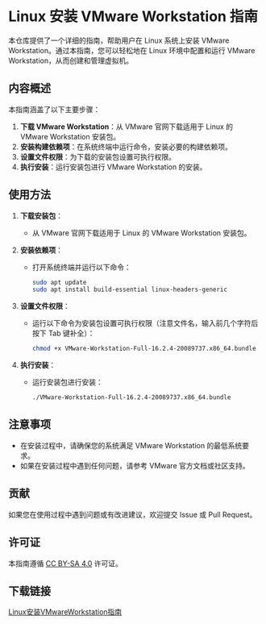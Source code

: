 # Linux 安装 VMware Workstation 指南

本仓库提供了一个详细的指南，帮助用户在 Linux 系统上安装 VMware Workstation。通过本指南，您可以轻松地在 Linux 环境中配置和运行 VMware Workstation，从而创建和管理虚拟机。

## 内容概述

本指南涵盖了以下主要步骤：

1. **下载 VMware Workstation**：从 VMware 官网下载适用于 Linux 的 VMware Workstation 安装包。
2. **安装构建依赖项**：在系统终端中运行命令，安装必要的构建依赖项。
3. **设置文件权限**：为下载的安装包设置可执行权限。
4. **执行安装**：运行安装包进行 VMware Workstation 的安装。

## 使用方法

1. **下载安装包**：
   - 从 VMware 官网下载适用于 Linux 的 VMware Workstation 安装包。

2. **安装依赖项**：
   - 打开系统终端并运行以下命令：
     ```bash
     sudo apt update
     sudo apt install build-essential linux-headers-generic
     ```

3. **设置文件权限**：
   - 运行以下命令为安装包设置可执行权限（注意文件名，输入前几个字符后按下 Tab 键补全）：
     ```bash
     chmod +x VMware-Workstation-Full-16.2.4-20089737.x86_64.bundle
     ```

4. **执行安装**：
   - 运行安装包进行安装：
     ```bash
     ./VMware-Workstation-Full-16.2.4-20089737.x86_64.bundle
     ```

## 注意事项

- 在安装过程中，请确保您的系统满足 VMware Workstation 的最低系统要求。
- 如果在安装过程中遇到任何问题，请参考 VMware 官方文档或社区支持。

## 贡献

如果您在使用过程中遇到问题或有改进建议，欢迎提交 Issue 或 Pull Request。

## 许可证

本指南遵循 [CC BY-SA 4.0](https://creativecommons.org/licenses/by-sa/4.0/) 许可证。

## 下载链接

[Linux安装VMwareWorkstation指南](https://pan.quark.cn/s/2125ffa2b7a4)
